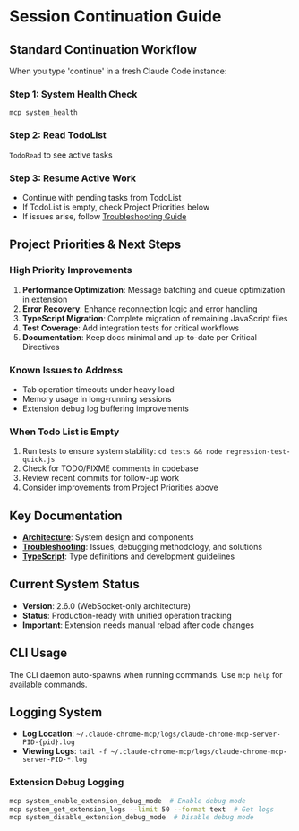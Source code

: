 # Session Continuation Guide

## Standard Continuation Workflow

When you type 'continue' in a fresh Claude Code instance:

### Step 1: System Health Check
`mcp system_health`

### Step 2: Read TodoList  
`TodoRead` to see active tasks

### Step 3: Resume Active Work
- Continue with pending tasks from TodoList
- If TodoList is empty, check Project Priorities below
- If issues arise, follow [Troubleshooting Guide](TROUBLESHOOTING.md#debugging-methodology)

## Project Priorities & Next Steps

### High Priority Improvements
1. **Performance Optimization**: Message batching and queue optimization in extension
2. **Error Recovery**: Enhance reconnection logic and error handling  
3. **TypeScript Migration**: Complete migration of remaining JavaScript files
4. **Test Coverage**: Add integration tests for critical workflows
5. **Documentation**: Keep docs minimal and up-to-date per Critical Directives

### Known Issues to Address
- Tab operation timeouts under heavy load
- Memory usage in long-running sessions
- Extension debug log buffering improvements

### When Todo List is Empty
1. Run tests to ensure system stability: `cd tests && node regression-test-quick.js`
2. Check for TODO/FIXME comments in codebase
3. Review recent commits for follow-up work
4. Consider improvements from Project Priorities above

## Key Documentation
- **[Architecture](ARCHITECTURE.md)**: System design and components
- **[Troubleshooting](TROUBLESHOOTING.md)**: Issues, debugging methodology, and solutions  
- **[TypeScript](TYPESCRIPT.md)**: Type definitions and development guidelines

## Current System Status
- **Version**: 2.6.0 (WebSocket-only architecture)
- **Status**: Production-ready with unified operation tracking
- **Important**: Extension needs manual reload after code changes

## CLI Usage
The CLI daemon auto-spawns when running commands. Use `mcp help` for available commands.

## Logging System
- **Log Location**: `~/.claude-chrome-mcp/logs/claude-chrome-mcp-server-PID-{pid}.log`
- **Viewing Logs**: `tail -f ~/.claude-chrome-mcp/logs/claude-chrome-mcp-server-PID-*.log`

### Extension Debug Logging
```bash
mcp system_enable_extension_debug_mode  # Enable debug mode
mcp system_get_extension_logs --limit 50 --format text  # Get logs
mcp system_disable_extension_debug_mode  # Disable debug mode
```

